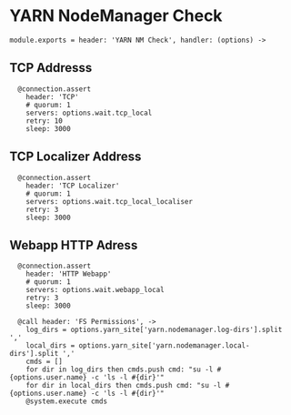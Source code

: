 
# YARN NodeManager Check

    module.exports = header: 'YARN NM Check', handler: (options) ->

## TCP Addresss

      @connection.assert
        header: 'TCP'
        # quorum: 1
        servers: options.wait.tcp_local
        retry: 10
        sleep: 3000

## TCP Localizer Address

      @connection.assert
        header: 'TCP Localizer'
        # quorum: 1
        servers: options.wait.tcp_local_localiser
        retry: 3
        sleep: 3000

## Webapp HTTP Adress

      @connection.assert
        header: 'HTTP Webapp'
        # quorum: 1
        servers: options.wait.webapp_local
        retry: 3
        sleep: 3000

      @call header: 'FS Permissions', ->
        log_dirs = options.yarn_site['yarn.nodemanager.log-dirs'].split ','
        local_dirs = options.yarn_site['yarn.nodemanager.local-dirs'].split ','
        cmds = []
        for dir in log_dirs then cmds.push cmd: "su -l #{options.user.name} -c 'ls -l #{dir}'"
        for dir in local_dirs then cmds.push cmd: "su -l #{options.user.name} -c 'ls -l #{dir}'"
        @system.execute cmds
